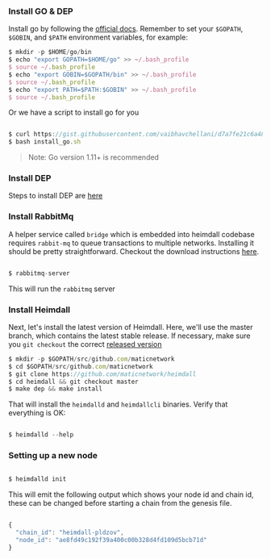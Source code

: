 ### Install GO & DEP

Install go by following the [official docs](https://golang.org/doc/install). Remember to set your `$GOPATH`, `$GOBIN`, and `$PATH` environment variables, for example:

```js
$ mkdir -p $HOME/go/bin
$ echo "export GOPATH=$HOME/go" >> ~/.bash_profile
$ source ~/.bash_profile
$ echo "export GOBIN=$GOPATH/bin" >> ~/.bash_profile
$ source ~/.bash_profile
$ echo "export PATH=$PATH:$GOBIN" >> ~/.bash_profile
$ source ~/.bash_profile

```

Or we have a script to install go for you

```js

$ curl https://gist.githubusercontent.com/vaibhavchellani/d7a7fe21c6a4834708336c925bea1319/raw/ff543157eaa187162aa3080cff136d57e9087cd6/download_go.sh > install_go.sh
$ bash install_go.sh

```

> Note: Go version 1.11+ is recommended

### Install DEP

Steps to install DEP are [here](https://golang.github.io/dep/docs/installation.html)

### Install RabbitMq

A helper service called `bridge` which is embedded into heimdall codebase requires `rabbit-mq` to queue transactions to multiple networks. Installing it should be pretty straightforward. Checkout the download instructions [here](https://www.rabbitmq.com/download.html).

```js

$ rabbitmq-server

```

This will run the `rabbitmq` server

### Install Heimdall

Next, let's install the latest version of Heimdall. Here, we'll use the master branch, which contains the latest stable release. If necessary, make sure you `git checkout` the correct [released version](https://github.com/maticnetwork/heimdall/releases)

```js
$ mkdir -p $GOPATH/src/github.com/maticnetwork
$ cd $GOPATH/src/github.com/maticnetwork
$ git clone https://github.com/maticnetwork/heimdall
$ cd heimdall && git checkout master
$ make dep && make install
```

That will install the `heimdalld` and `heimdallcli` binaries. Verify that everything is OK:


```js

$ heimdalld --help 

```

### Setting up a new node

```js

$ heimdalld init

```

This will emit the following output which shows your node id and chain id, these can be changed before starting a chain from the genesis file. 

```js

{
  "chain_id": "heimdall-pldzov",
  "node_id": "ae8fd49c192f39a400c00b328d4fd109d5bcb71d"
}

```








